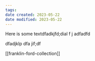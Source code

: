 ```yaml
---
tags: 
date created: 2023-05-22
date modified: 2023-05-22
---
```



Here is some textdfadkjfd;dial f j adfadfd

dfadjklp dfa jif;df 

[[franklin-ford-collection]]